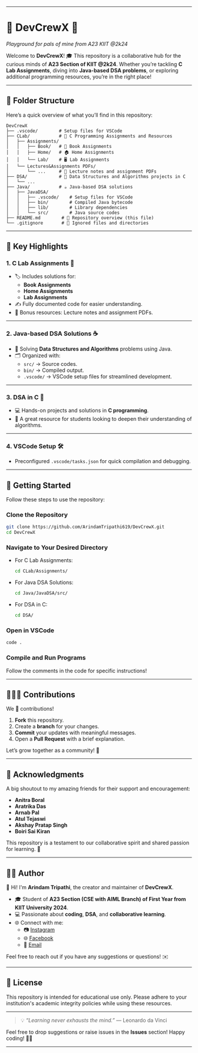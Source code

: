 
---

# 🌟 **DevCrewX** 🌟  
*Playground for pals of mine from A23 KIIT @2k24*  

Welcome to **DevCrewX**! 🎓 This repository is a collaborative hub for the curious minds of **A23 Section of KIIT @2k24**. Whether you’re tackling **C Lab Assignments**, diving into **Java-based DSA problems**, or exploring additional programming resources, you’re in the right place!  

---

## 📂 **Folder Structure**  

Here’s a quick overview of what you’ll find in this repository:  

```
DevCrewX  
├── .vscode/        # Setup files for VSCode  
├── CLab/           # 🚀 C Programming Assignments and Resources  
│   ├── Assignments/  
│   │   ├── Book/   # 📘 Book Assignments  
│   │   ├── Home/   # 🏠 Home Assignments  
│   │   └── Lab/    # 🖥️ Lab Assignments  
│   └── Lectures&Assignments PDFs/  
│       └── ...     # 📄 Lecture notes and assignment PDFs  
├── DSA/            # 🧠 Data Structures and Algorithms projects in C  
│   └── ...  
├── Java/           # ☕ Java-based DSA solutions  
│   ├── JavaDSA/  
│   │   ├── .vscode/    # Setup files for VSCode  
│   │   ├── bin/        # Compiled Java bytecode  
│   │   ├── lib/        # Library dependencies  
│   │   └── src/        # Java source codes  
├── README.md        # 📖 Repository overview (this file)  
└── .gitignore       # 🚫 Ignored files and directories  
```  

---

## 🔑 **Key Highlights**

### 1. **C Lab Assignments** 📘  
- 🏷️ Includes solutions for:
  - **Book Assignments**  
  - **Home Assignments**  
  - **Lab Assignments**  
- ✍️ Fully documented code for easier understanding.  
- 📄 Bonus resources: Lecture notes and assignment PDFs.  

---

### 2. **Java-based DSA Solutions** ☕  
- 🔨 Solving **Data Structures and Algorithms** problems using Java.  
- 🗂️ Organized with:
  - `src/` → Source codes.  
  - `bin/` → Compiled output.  
  - `.vscode/` → VSCode setup files for streamlined development.  

---

### 3. **DSA in C** 🧠  
- 💻 Hands-on projects and solutions in **C programming**.  
- 🌟 A great resource for students looking to deepen their understanding of algorithms.  

---

### 4. **VSCode Setup** 🛠️  
- Preconfigured `.vscode/tasks.json` for quick compilation and debugging.  

---

## 🚀 **Getting Started**  

Follow these steps to use the repository:  

### **Clone the Repository**  
```bash  
git clone https://github.com/ArindamTripathi619/DevCrewX.git  
cd DevCrewX  
```  

### **Navigate to Your Desired Directory**  
- For C Lab Assignments:  
  ```bash  
  cd CLab/Assignments/  
  ```  
- For Java DSA Solutions:  
  ```bash  
  cd Java/JavaDSA/src/  
  ```  
- For DSA in C:  
  ```bash  
  cd DSA/  
  ```  

### **Open in VSCode**  
```bash  
code .  
```  

### **Compile and Run Programs**  
Follow the comments in the code for specific instructions!  

---

## 🧑‍🤝‍🧑 **Contributions**  

We 💖 contributions!  

1. **Fork** this repository.  
2. Create a **branch** for your changes.  
3. **Commit** your updates with meaningful messages.  
4. Open a **Pull Request** with a brief explanation.  

Let’s grow together as a community! 🚀  

---

## 🎉 **Acknowledgments**  

A big shoutout to my amazing friends for their support and encouragement:  
- **Anitra Boral**  
- **Aratrika Das**  
- **Arnab Pal**  
- **Atul Tejaswi**  
- **Akshay Pratap Singh**  
- **Boiri Sai Kiran**  

This repository is a testament to our collaborative spirit and shared passion for learning. 🙌  

---

## 👨‍💻 **Author**  

👋 Hi! I'm **Arindam Tripathi**, the creator and maintainer of **DevCrewX**.  
- 🎓 Student of **A23 Section (CSE with AIML Branch) of First Year from KIIT University 2024**.  
- 💻 Passionate about **coding**, **DSA**, and **collaborative learning**.  
- 🌐 Connect with me:  
  - 📷 [Instagram](https://www.instagram.com/aritri619/)  
  - 🌐 [Facebook](https://www.facebook.com/arindam.tripathi.180)  
  - 📧 [Email](arindamtripathi2005@gmail.com)

Feel free to reach out if you have any suggestions or questions! ✉️  

---

## 📜 **License**  

This repository is intended for educational use only. Please adhere to your institution's academic integrity policies while using these resources.  

---

> 💡 *“Learning never exhausts the mind.”* — Leonardo da Vinci  

Feel free to drop suggestions or raise issues in the **Issues** section! Happy coding! 🚀✨  

---  
